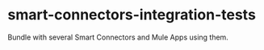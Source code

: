 # smart-connectors-integration-tests
Bundle with several Smart Connectors and Mule Apps using them.
